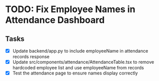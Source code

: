 # TODO: Fix Employee Names in Attendance Dashboard

## Tasks
- [x] Update backend/app.py to include employeeName in attendance records response
- [x] Update src/components/attendance/AttendanceTable.tsx to remove hardcoded employee list and use employeeName from records
- [x] Test the attendance page to ensure names display correctly

